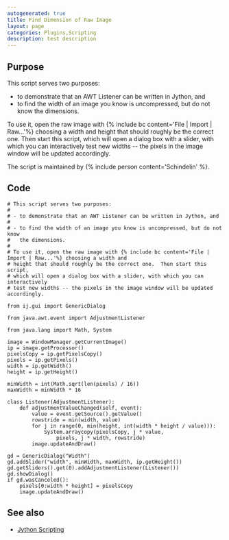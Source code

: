 ```yaml
---
autogenerated: true
title: Find Dimension of Raw Image
layout: page
categories: Plugins,Scripting
description: test description
---
```


Purpose
-------

This script serves two purposes:

-   to demonstrate that an AWT Listener can be written in Jython, and
-   to find the width of an image you know is uncompressed, but do not know the dimensions.

To use it, open the raw image with {% include bc content='File | Import | Raw...'%} choosing a width and height that should roughly be the correct one. Then start this script, which will open a dialog box with a slider, with which you can interactively test new widths -- the pixels in the image window will be updated accordingly.

The script is maintained by {% include person content='Schindelin' %}.

Code
----

    # This script serves two purposes:
    #
    # - to demonstrate that an AWT Listener can be written in Jython, and
    #
    # - to find the width of an image you know is uncompressed, but do not know
    #   the dimensions.
    #
    # To use it, open the raw image with {% include bc content='File | Import | Raw...'%} choosing a width and
    # height that should roughly be the correct one.  Then start this script,
    # which will open a dialog box with a slider, with which you can interactively
    # test new widths -- the pixels in the image window will be updated accordingly.

    from ij.gui import GenericDialog

    from java.awt.event import AdjustmentListener

    from java.lang import Math, System

    image = WindowManager.getCurrentImage()
    ip = image.getProcessor()
    pixelsCopy = ip.getPixelsCopy()
    pixels = ip.getPixels()
    width = ip.getWidth()
    height = ip.getHeight()

    minWidth = int(Math.sqrt(len(pixels) / 16))
    maxWidth = minWidth * 16

    class Listener(AdjustmentListener):
        def adjustmentValueChanged(self, event):
            value = event.getSource().getValue()
            rowstride = min(width, value)
            for j in range(0, min(height, int(width * height / value))):
                System.arraycopy(pixelsCopy, j * value,
                    pixels, j * width, rowstride)
            image.updateAndDraw()

    gd = GenericDialog("Width")
    gd.addSlider("width", minWidth, maxWidth, ip.getHeight())
    gd.getSliders().get(0).addAdjustmentListener(Listener())
    gd.showDialog()
    if gd.wasCanceled():
        pixels[0:width * height] = pixelsCopy
        image.updateAndDraw()

See also
--------

-   [Jython Scripting](Jython_Scripting)

 
